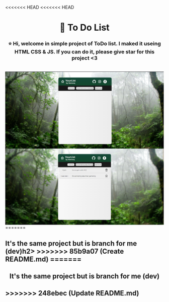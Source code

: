<<<<<<< HEAD
<<<<<<< HEAD
<h1 align="center"> 📓 To Do List</h1>
<h3 align="center"> ⭐ Hi, welcome in simple project of ToDo list. I maked it useing HTML CSS & JS. If you can do it, please give star for this project <3</h3>
  </br>
<img align="center" src="css/ss1.png" >
  </br>
<img align="center" src="css/ss2.png" >
=======
<h2>It's the same project but is branch for me (dev)h2>
>>>>>>> 85b9a07 (Create README.md)
=======
<h2 align="center">It's the same project but is branch for me (dev)<h2>
>>>>>>> 248ebec (Update README.md)
